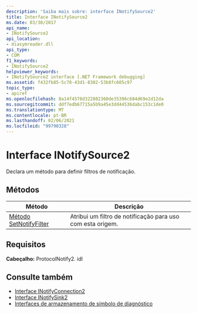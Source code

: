 ```yaml
---
description: 'Saiba mais sobre: interface INotifySource2'
title: Interface INotifySource2
ms.date: 03/30/2017
api_name:
- INotifySource2
api_location:
- diasymreader.dll
api_type:
- COM
f1_keywords:
- INotifySource2
helpviewer_keywords:
- INotifySource2 interface [.NET Framework debugging]
ms.assetid: f432fb85-5c78-43d1-8302-53b8fc605c97
topic_type:
- apiref
ms.openlocfilehash: 8a14f4578d322802360de35396c684d69e2d12da
ms.sourcegitcommit: ddf7edb67715a5b9a45e3dd44536dabc153c1de0
ms.translationtype: MT
ms.contentlocale: pt-BR
ms.lasthandoff: 02/06/2021
ms.locfileid: "99790328"
---
```

# <a name="inotifysource2-interface"></a>Interface INotifySource2

Declara um método para definir filtros de notificação.  
  
## <a name="methods"></a>Métodos  
  
|Método|Descrição|  
|------------|-----------------|  
|[Método SetNotifyFilter](inotifysource2-setnotifyfilter-method.md)|Atribui um filtro de notificação para uso com esta origem.|  
  
## <a name="requirements"></a>Requisitos  

 **Cabeçalho:** ProtocolNotify2. idl  
  
## <a name="see-also"></a>Consulte também

- [Interface INotifyConnection2](inotifyconnection2-interface.md)
- [Interface INotifySink2](inotifysink2-interface.md)
- [Interfaces de armazenamento de símbolo de diagnóstico](diagnostics-symbol-store-interfaces.md)
